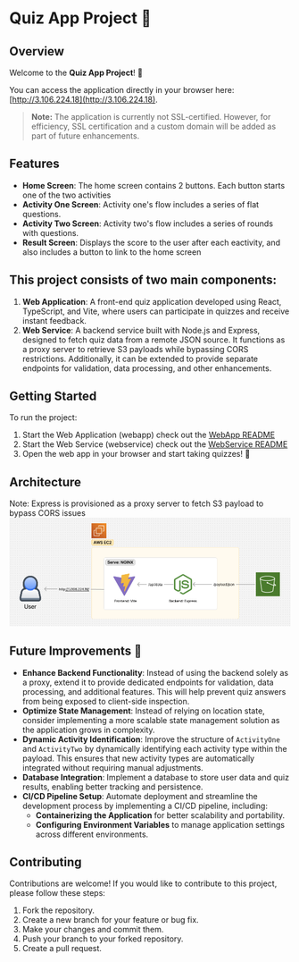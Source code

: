 # **Quiz App Project** 🎉

## **Overview**

Welcome to the **Quiz App Project**! 🚀

You can access the application directly in your browser here: [http://3.106.224.18](http://3.106.224.18).

> **Note:** The application is currently not SSL-certified. However, for efficiency, SSL certification and a custom domain will be added as part of future enhancements.

## Features

- **Home Screen**: The home screen contains 2 buttons. Each button starts one of the two activities
- **Activity One Screen**: Activity one's flow includes a series of flat questions.
- **Activity Two Screen**: Activity two's flow includes a series of rounds with questions.
- **Result Screen**: Displays the score to the user after each eactivity, and also includes a button to link to the home screen

## This project consists of two main components:

1. **Web Application**: A front-end quiz application developed using React, TypeScript, and Vite, where users can participate in quizzes and receive instant feedback.
2. **Web Service**: A backend service built with Node.js and Express, designed to fetch quiz data from a remote JSON source. It functions as a proxy server to retrieve S3 payloads while bypassing CORS restrictions. Additionally, it can be extended to provide separate endpoints for validation, data processing, and other enhancements.

## Getting Started

To run the project:

1. Start the Web Application (webapp) check out the [WebApp README](webapp/README.md)
2. Start the Web Service (webservice) check out the [WebService README](webservice/README.md)
3. Open the web app in your browser and start taking quizzes! 🎉

## Architecture

Note: Express is provisioned as a proxy server to fetch S3 payload to bypass CORS issues
![alt text](image.png)

## **Future Improvements** 🚀

- **Enhance Backend Functionality**: Instead of using the backend solely as a proxy, extend it to provide dedicated endpoints for validation, data processing, and additional features. This will help prevent quiz answers from being exposed to client-side inspection.
- **Optimize State Management**: Instead of relying on location state, consider implementing a more scalable state management solution as the application grows in complexity.
- **Dynamic Activity Identification**: Improve the structure of `ActivityOne` and `ActivityTwo` by dynamically identifying each activity type within the payload. This ensures that new activity types are automatically integrated without requiring manual adjustments.
- **Database Integration**: Implement a database to store user data and quiz results, enabling better tracking and persistence.
- **CI/CD Pipeline Setup**: Automate deployment and streamline the development process by implementing a CI/CD pipeline, including:
  - **Containerizing the Application** for better scalability and portability.
  - **Configuring Environment Variables** to manage application settings across different environments.

## Contributing

Contributions are welcome! If you would like to contribute to this project, please follow these steps:

1. Fork the repository.
2. Create a new branch for your feature or bug fix.
3. Make your changes and commit them.
4. Push your branch to your forked repository.
5. Create a pull request.

